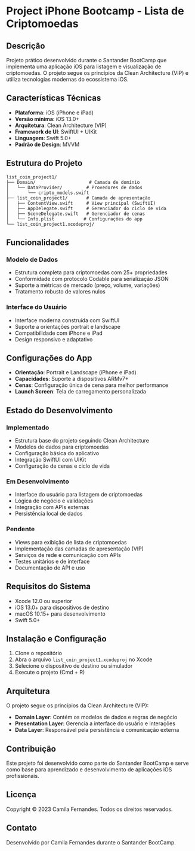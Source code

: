 # Project iPhone Bootcamp - Lista de Criptomoedas

## Descrição

Projeto prático desenvolvido durante o Santander BootCamp que implementa uma aplicação iOS para listagem e visualização de criptomoedas. O projeto segue os princípios da Clean Architecture (VIP) e utiliza tecnologias modernas do ecossistema iOS.

## Características Técnicas

- **Plataforma**: iOS (iPhone e iPad)
- **Versão mínima**: iOS 13.0+
- **Arquitetura**: Clean Architecture (VIP)
- **Framework de UI**: SwiftUI + UIKit
- **Linguagem**: Swift 5.0+
- **Padrão de Design**: MVVM

## Estrutura do Projeto

```
list_coin_project1/
├── Domain/                    # Camada de domínio
│   └── DataProvider/         # Provedores de dados
│       └── cripto_models.swift
├── list_coin_project1/       # Camada de apresentação
│   ├── ContentView.swift     # View principal (SwiftUI)
│   ├── AppDelegate.swift     # Gerenciador do ciclo de vida
│   ├── SceneDelegate.swift   # Gerenciador de cenas
│   └── Info.plist           # Configurações do app
└── list_coin_project1.xcodeproj/
```

## Funcionalidades

### Modelo de Dados
- Estrutura completa para criptomoedas com 25+ propriedades
- Conformidade com protocolo Codable para serialização JSON
- Suporte a métricas de mercado (preço, volume, variações)
- Tratamento robusto de valores nulos

### Interface do Usuário
- Interface moderna construída com SwiftUI
- Suporte a orientações portrait e landscape
- Compatibilidade com iPhone e iPad
- Design responsivo e adaptativo

## Configurações do App

- **Orientação**: Portrait e Landscape (iPhone e iPad)
- **Capacidades**: Suporte a dispositivos ARMv7+
- **Cenas**: Configuração única de cena para melhor performance
- **Launch Screen**: Tela de carregamento personalizada

## Estado do Desenvolvimento

### Implementado
- Estrutura base do projeto seguindo Clean Architecture
- Modelos de dados para criptomoedas
- Configuração básica do aplicativo
- Integração SwiftUI com UIKit
- Configuração de cenas e ciclo de vida

### Em Desenvolvimento
- Interface do usuário para listagem de criptomoedas
- Lógica de negócio e validações
- Integração com APIs externas
- Persistência local de dados

### Pendente
- Views para exibição de lista de criptomoedas
- Implementação das camadas de apresentação (VIP)
- Serviços de rede e comunicação com APIs
- Testes unitários e de interface
- Documentação de API e uso

## Requisitos do Sistema

- Xcode 12.0 ou superior
- iOS 13.0+ para dispositivos de destino
- macOS 10.15+ para desenvolvimento
- Swift 5.0+

## Instalação e Configuração

1. Clone o repositório
2. Abra o arquivo `list_coin_project1.xcodeproj` no Xcode
3. Selecione o dispositivo de destino ou simulador
4. Execute o projeto (Cmd + R)

## Arquitetura

O projeto segue os princípios da Clean Architecture (VIP):

- **Domain Layer**: Contém os modelos de dados e regras de negócio
- **Presentation Layer**: Gerencia a interface do usuário e interações
- **Data Layer**: Responsável pela persistência e comunicação externa

## Contribuição

Este projeto foi desenvolvido como parte do Santander BootCamp e serve como base para aprendizado e desenvolvimento de aplicações iOS profissionais.

## Licença

Copyright © 2023 Camila Fernandes. Todos os direitos reservados.

## Contato

Desenvolvido por Camila Fernandes durante o Santander BootCamp.